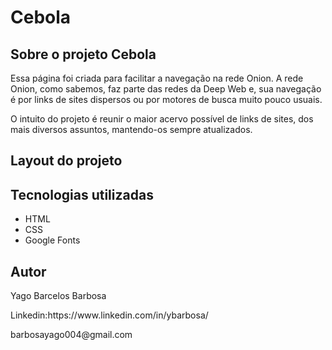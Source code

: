 <h1>Cebola</h1>
<h2>Sobre o projeto Cebola</h2>

<p>Essa página foi criada para facilitar a navegação na rede Onion. A rede Onion, como sabemos, faz parte das redes da Deep Web e, sua navegação é por links de sites dispersos ou por motores de busca muito pouco usuais.</p>

<p>O intuito do projeto é reunir o maior acervo possível de links de sites, dos mais diversos assuntos, mantendo-os sempre atualizados.</p>

<h2>Layout do projeto</h2>

<h2>Tecnologias utilizadas</h2>

<ul>
  <li>HTML</li>
  <li>CSS</li>
  <li>Google Fonts</li>
</ul>

<h2>Autor</h2>

<p>Yago Barcelos Barbosa</p>

<p>Linkedin:https://www.linkedin.com/in/ybarbosa/</p>
<p>barbosayago004@gmail.com</p>
